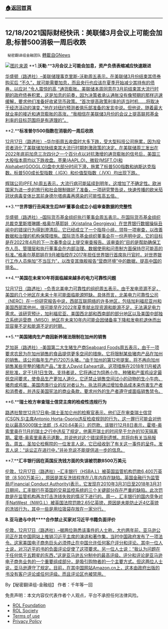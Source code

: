 ###  [:house:返回首頁](https://github.com/ourhimalayas/txt)
---


## 12/18/2021国际财经快讯：美联储3月会议上可能会加息;标普500消极一周后收跌
` 秘密翻译组金融团队` [轉載自GNews](https://gnews.org/zh-hans/1768432/)

![](https://assets.gnews.org/wp-content/uploads/2021/12/图片1-92.png)[图片来源](https://dzm0ugdauank9.cloudfront.net)
**1.****沃勒****:****3月会议上可能会加息，资产负债表缩减应快速跟进**

[华盛顿（路透社）–美联储理事克里斯-沃勒周五表示，在美联储3月份结束其债券购买后 “不久”，就可能需要加息，而且央行也应该在夏季开始减少其持有的债券，以应对 “令人震惊的高 “通货膨胀。美联储本周同意在3月前结束其大流行时期的政府债券积累，这是加息的前奏，因为决策者承认通胀没有像预期的那样迅速缓解，要求他们准备好收紧货币政策。“首次提高政策利率的适当时机……将取决于经济活动的演变，”他在对纽约预测者俱乐部准备的发言中说。但他说，随着最大就业率的接近和通货膨胀的高涨，“我相信在美联储3月份的会议上提高联邦基金利率的目标范围将是有道理的”。](https://www.oann.com/feds-waller-rate-hikes-warranted-shortly-after-march-end-of-bondbuying/)

**2.****标准普尔500指数在消极的一周后收跌**

[12月17日（路透社）–华尔街周五收盘时大多下跌，受大型科技公司拖累，因为投资者消化了美联储加快结束其大流行时期刺激政策的决定。在美联储周三发出在2022年底前加息三次四分之一个百分点以对抗激增的通货膨胀的信号后，美国三大股指本周均以下跌收盘。苹果(AAPL.O)、微软(MSFT.O)和Alphabet(GOOGL.O)盘中大部分时间下滑，拖累了标普500指数和纳斯达克指数。标普500成长型指数（.IGX）和价值型指数（.IVX）均出现下跌。](https://www.reuters.com/markets/europe/sp-500-ends-down-after-mostly-negative-week-2021-12-17/)

[辉瑞公司(PFE.N)周五表示，大流行病可能延续到明年，这增加了不确定性。欧洲国家为进一步的旅行和社会限制做好了准备，一项研究警告说，快速传播的欧米茄冠状病毒变体比其前身德尔塔病毒再感染的可能性高五倍。](https://www.reuters.com/markets/europe/sp-500-ends-down-after-mostly-negative-week-2021-12-17/)

**3.****世界银行丑闻发生后IMF董事会成立小组审查数据的完整性**

[华盛顿（路透社）–国际货币基金组织执行董事会周五表示，在国际货币基金组织总裁克里斯塔琳娜-格奥尔基耶娃（Kristalina Georgieva）在世界银行数据操纵丑闻中的错误行为得到澄清后，它已经成立了一个指导小组，领导一项审查，以改善数据和治理的机构保障措施。国际货币基金组织董事会在一份声明中说，它的目标是在2022年4月的下一次春季会议上提交审查报告。该审查的“目的是帮助确保工作人员、管理层和执行董事会在内部治理、数据使用和问责制方面保持尽可能高的标准。”格奥尔基耶娃在9月被指控在2017年担任世界银行首席执行官时，对世界银行工作人员施加“不当压力”，以改变其旗舰报告“营商环境”中的数据，提高中国的排名。](https://www.oann.com/imf-board-forms-group-to-review-data-integrity-after-world-bank-scandal/)

**4.****美国在未来10年将面临越来越多的电力可靠性问题**

[12月17日（路透社）–负责北美电力可靠性的组织周五表示，由于发电资源不足，美国的几个地区在未来十年可能面临能源短缺。具体而言，北美电力可靠性公司（NERC）在一份研究报告中说，西部互联网络的许多地区，包括加利福尼亚州和美国西部其他州，很可能早在2022年夏季就出现资源和能源不足，无法满足电力需求。该研究预计，加利福尼亚、美国西北部和西南部的部分地区以及美国中部独立系统运营商（MISO）地区在未来10年内可能会因储备率下降和发电机退休而出现容量不足和能源不足的时期。](https://www.reuters.com/business/energy/us-face-increasing-power-reliability-issues-over-next-10-years-nerc-2021-12-17/)

**5.****美国猪肉生产商因新养猪法限制在加州的销售**

[芝加哥（路透社）-美国第二大生猪生产商Seaboard Foods周五表示，由于一项要求农民为在加州销售的食品提供更多空间的措施，它将限制某些猪肉产品在加州的销售。该公司每年生产约720万头猪，“由于加州的第12号提案，将不再向加州销售某些完整的猪肉产品，”发言人David Eaheart说。这项措施在2018年11月被选民批准，定于1月1日生效。支持者说，它将通过为饲养小牛、种猪和产蛋鸡设定最低空间要求，使食品生产更加人道化。它还禁止销售空间过小的动物的生小牛肉、猪肉或鸡蛋。美国肉类行业的反对者认为，执法将通过增加食品成本来伤害生产者和消费者，并违反美国宪法的商业条款，要求州外的生产者遵守或面临销售禁令。](https://www.oann.com/u-s-pork-producer-to-limit-sales-in-california-over-new-pig-law/)

**6.****瑞士检方审查瑞士信贷主席的检疫性违规行为**

[路透社黎世12月17日电–瑞士圣加仑州的检察官表示，他们正在审查瑞士信贷(CSGN.S)主席Antonio Horta-Osorio违反检疫规则的行为，这一罪行可能会对他处以最高5000瑞士法郎（5,420.64美元）的罚款。该银行12月8日表示，霍塔-奥索里奥在11月的瑞士之行中违反了规定，他离开瑞士的时间早于允许的10天隔离期。霍塔-奥索里奥表示道歉，并说他对这个错误感到遗憾，并将向有关当局报告。周五，圣加仑检察院的一位发言人说，它已经收到了有关这一事件的呈件。发言人说：“诉讼正在进行中，”并补充说不能提供进一步的信息。](https://www.reuters.com/world/europe/swiss-prosecutors-review-credit-suisse-chairmans-quarantine-breach-2021-12-17/)

**7.****汇丰银行因在英国反洗钱方面的失误被罚款8500万美元**

[伦敦，12月17日（路透社）–汇丰银行（HSBA.L）被英国监管机构罚款6,400万英镑（8,500万美元），原因是其反洗钱程序在八年内存在缺陷。英国金融行为监管局(Financial Conduct Authority)表示，它发现在2010年3月31日至2018年3月31日期间，汇丰银行在英国的交易监控系统的三个关键部分存在严重的缺陷。此次罚款是在监管机构再次打击洗钱失败的情况下进行的。周一，汇丰银行的国内竞争对手NatWest（NWG.L）被英国法院罚款2.65亿英镑，原因是未能防止近4亿英镑的洗钱行为，其中一些是用垃圾袋存放在一家分行。](https://www.reuters.com/business/hsbc-fined-85-mln-uk-anti-money-laundering-failings-2021-12-17/)

**8.****亚马逊与中****共****合作禁止买家对习近平书籍负面评价**

[伦敦，12月17日（路透社）–据两位熟悉该事件的人士称，大约两年前，亚马逊公司正在其中国网站上推销习近平主席的演讲和著作集，当时中国政府发布了一项法令。这家美国电子商务巨头必须停止在中国允许任何客户评分和评论。其中一位人士说，对习近平的书的负面评论促使了这项要求。另一位人士说：“我认为问题在于任何低于五颗星的东西，”这是亚马逊五分制中的最高评级。评分和评论是亚马逊电子商务业务的一个重要组成部分，是吸引购物者的一个主要方式。但这两位人士说，亚马逊遵守了规定。目前，在其中国网站Amazon.cn上，这本由政府出版的书没有客户评论或任何评级。而且评论区也被禁用。](https://www.reuters.com/world/china/amazon-partnered-with-china-propaganda-arm-win-beijings-favor-document-shows-2021-12-17/)

By【秘密翻译组-金融组】
作者：千年等一回

 

免责声明：本文内容仅代表作者个人观点，平台不承担任何法律风险。

- [ROL Foundation](https://rolfoundation.org/)
- [ROL Society](https://rolsociety.org/)
- [Terms of use](https://gnews.org/terms-of-use-3/)
- [Privacy Policy](https://gnews.org/privacy-policy/)
